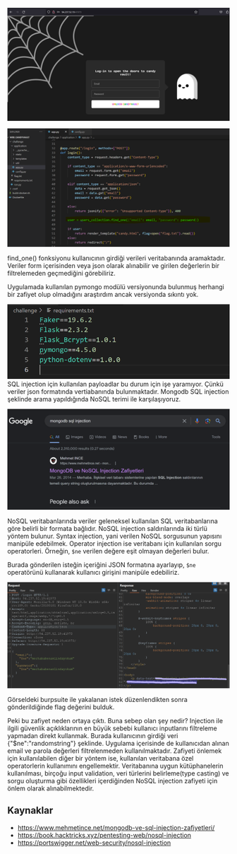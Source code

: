 ![](../../pics/Pasted%20image%2020231027071528.png)

![](../../pics/Pasted%20image%2020231027071634.png)

find_one() fonksiyonu kullanıcının girdiği verileri veritabanında aramaktadır. Veriler form içerisinden veya json olarak alınabilir ve girilen değerlerin bir filtrelemeden geçmediğini görebiliriz.

Uygulamada kullanılan pymongo modülü versiyonunda bulunmuş herhangi bir zafiyet olup olmadığını araştırdım ancak versiyonda sıkıntı yok.

![](../../pics/Pasted%20image%2020231027081243.png)
SQL injection için kullanılan payloadlar bu durum için işe yaramıyor. Çünkü veriler json formatında vertiabanında bulunmaktadır. Mongodb SQL injection şeklinde arama yapıldığında NoSQL terimi ile karşılaşıyoruz. 

![](../../pics/Pasted%20image%2020231027082028.png)

NoSQL veritabanlarında veriler geleneksel kullanılan SQL veritabanlarına göre belirli bir formata bağlıdır. 
NoSQL injection saldırılarında iki türlü yöntem bulunur. Syntax injection, yani verilen NoSQL sorgusunun yapısını manipüle edebilmek. Operator injection ise veritabanı için kullanılan sorgu operatorleri. Örneğin, `$ne` verilen değere eşit olmayan değerleri bulur. 

Burada gönderilen isteğin içeriğini JSON formatına ayarlayıp, `$ne` operatörünü kullanarak kullanıcı girişini manipüle edebiliriz.

![](../../pics/Pasted%20image%2020231027081155.png)

Görseldeki burpsuite ile yakalanan istek düzenlendikten sonra gönderildiğinde flag değerini bulduk.

Peki bu zafiyet neden ortaya çıktı. Buna sebep olan şey nedir? Injection ile ilgili güvenlik açıklıklarının en büyük sebebi kullanıcı inputlarını filtreleme yapmadan direkt kullanmak. Burada kullanıcının girdiği veri {"$ne":"randomstring"} şeklinde. Uygulama içerisinde de kullanıcıdan alınan email ve parola değerleri filtrelenmeden kullanılmaktadır. Zafiyeti önlemek için kullanılabilen diğer bir yöntem ise, kullanılan veritabana özel operatorlerin kullanımını engellemektir. Veritabanına uygun kütüphanelerin kullanılması, birçoğu input validation, veri türlerini belirleme(type casting) ve sorgu oluşturma gibi özellikleri içerdiğinden NoSQL injection zafiyeti için önlem olarak alınabilmektedir.  

## Kaynaklar
* https://www.mehmetince.net/mongodb-ve-sql-injection-zafiyetleri/
* https://book.hacktricks.xyz/pentesting-web/nosql-injection
* https://portswigger.net/web-security/nosql-injection

